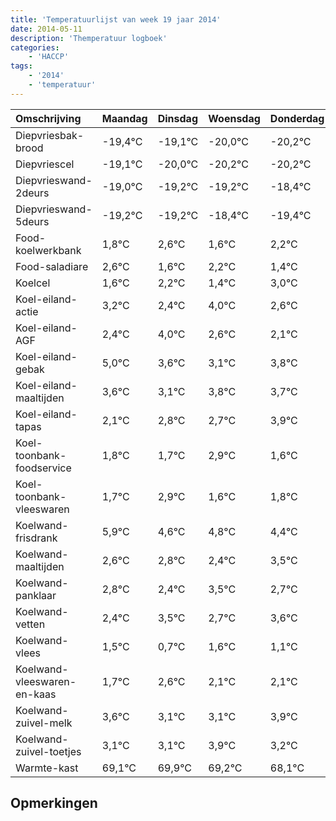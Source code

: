 ```yaml
---
title: 'Temperatuurlijst van week 19 jaar 2014'
date: 2014-05-11
description: 'Themperatuur logboek'
categories:
    - 'HACCP'
tags:
    - '2014'
    - 'temperatuur'
---
```

|Omschrijving|Maandag|Dinsdag|Woensdag|Donderdag|Vrijdag|Zaterdag|Zondag|
|:---|:---|:---|:---|:---|:---|:---|:---|
|Diepvriesbak-brood|-19,4°C|-19,1°C|-20,0°C|-20,2°C|-20,2°C|-19,4°C|-20,4°C|
|Diepvriescel|-19,1°C|-20,0°C|-20,2°C|-20,2°C|-19,4°C|-20,4°C|-19,8°C|
|Diepvrieswand-2deurs|-19,0°C|-19,2°C|-19,2°C|-18,4°C|-19,4°C|-18,8°C|-19,6°C|
|Diepvrieswand-5deurs|-19,2°C|-19,2°C|-18,4°C|-19,4°C|-18,8°C|-19,6°C|-18,0°C|
|Food-koelwerkbank|1,8°C|2,6°C|1,6°C|2,2°C|1,4°C|3,0°C|1,6°C|
|Food-saladiare|2,6°C|1,6°C|2,2°C|1,4°C|3,0°C|1,6°C|1,1°C|
|Koelcel|1,6°C|2,2°C|1,4°C|3,0°C|1,6°C|1,1°C|1,8°C|
|Koel-eiland-actie|3,2°C|2,4°C|4,0°C|2,6°C|2,1°C|2,8°C|2,7°C|
|Koel-eiland-AGF|2,4°C|4,0°C|2,6°C|2,1°C|2,8°C|2,7°C|3,9°C|
|Koel-eiland-gebak|5,0°C|3,6°C|3,1°C|3,8°C|3,7°C|4,9°C|3,6°C|
|Koel-eiland-maaltijden|3,6°C|3,1°C|3,8°C|3,7°C|4,9°C|3,6°C|3,8°C|
|Koel-eiland-tapas|2,1°C|2,8°C|2,7°C|3,9°C|2,6°C|2,8°C|2,4°C|
|Koel-toonbank-foodservice|1,8°C|1,7°C|2,9°C|1,6°C|1,8°C|1,4°C|2,5°C|
|Koel-toonbank-vleeswaren|1,7°C|2,9°C|1,6°C|1,8°C|1,4°C|2,5°C|1,7°C|
|Koelwand-frisdrank|5,9°C|4,6°C|4,8°C|4,4°C|5,5°C|4,7°C|5,6°C|
|Koelwand-maaltijden|2,6°C|2,8°C|2,4°C|3,5°C|2,7°C|3,6°C|3,1°C|
|Koelwand-panklaar|2,8°C|2,4°C|3,5°C|2,7°C|3,6°C|3,1°C|3,1°C|
|Koelwand-vetten|2,4°C|3,5°C|2,7°C|3,6°C|3,1°C|3,1°C|3,9°C|
|Koelwand-vlees|1,5°C|0,7°C|1,6°C|1,1°C|1,1°C|1,9°C|1,2°C|
|Koelwand-vleeswaren-en-kaas|1,7°C|2,6°C|2,1°C|2,1°C|2,9°C|2,2°C|1,1°C|
|Koelwand-zuivel-melk|3,6°C|3,1°C|3,1°C|3,9°C|3,2°C|2,1°C|2,7°C|
|Koelwand-zuivel-toetjes|3,1°C|3,1°C|3,9°C|3,2°C|2,1°C|2,7°C|2,4°C|
|Warmte-kast|69,1°C|69,9°C|69,2°C|68,1°C|68,7°C|68,4°C|70,0°C|

## Opmerkingen


